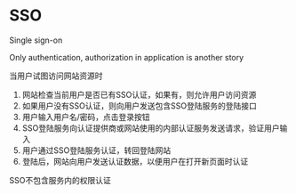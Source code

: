 # SSO
Single sign-on

Only authentication, authorization in application is another story

当用户试图访问网站资源时
1. 网站检查当前用户是否已有SSO认证，如果有，则允许用户访问资源
2. 如果用户没有SSO认证，则向用户发送包含SSO登陆服务的登陆接口
3. 用户输入用户名/密码，点击登录按钮
4. SSO登陆服务向认证提供商或网站使用的内部认证服务发送请求，验证用户输入
5. 用户通过SSO登陆服务认证，转回登陆网站
6. 登陆后，网站向用户发送认证数据，以便用户在打开新页面时认证

SSO不包含服务内的权限认证
